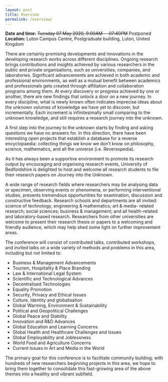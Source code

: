 ```yaml
---
layout: post
title: Overview
permalink: /overview/
---
```


**Date and time:** ~~Tuesday 07 May 2020, 9:00AM -- 07:40PM~~ Postponed<br>
**Location:** Luton Campus Centre, Postgraduate building, Luton, United Kingdom

There are certainly promising developments and innovations in the developing research works across different disciplines. Ongoing research brings contributions and insights achieved by various researchers in the public and private organisations, such as universities, companies, and laboratories. Significant advancements are achieved in both academic and professional environments, as well as a mutual benefit between academics and professionals gets created through affiliation and collaboration programs among them. At every discovery or progress achieved by one or another, there are new findings that unlock a door on a new journey. In every discipline, what is newly known often indicates imprecise ideas about the unknown volumes of knowledge we have yet to discover, but incrementally. Each increment is infinitesimally small comparing to the unknown knowledge, and still requires a research journey into the unknown.

A first step into the journey to the unknown starts by finding and asking questions we have no answers for. In this direction, there have been interesting open projects that establish a database for a reverse encyclopaedia: collecting things we know we don’t know on philosophy, science, mathematics, and all the universe (i.e. Reversopedia).

As it has always been a supportive environment to promote its research output by encouraging and organising research events, University of Bedfordshire is delighted to host and welcome all research students to file their research papers on Journey into the Unknown.

A wide range of research fields where researchers may be analysing data or specimen, observing events or phenomena, or performing interventional studies, presents tremendous opportunities for examination, discussion and constructive feedback. Research schools and departments are all invited: science of technology, engineering & mathematics; art & media- related research; social sciences; business & management; and all health-related and laboratory-based research. Researchers from other universities are welcome to present their research thesis or papers to a welcoming and friendly audience, which may help shed some light on further improvement areas.

The conference will consist of contributed talks, contributed workshops, and invited talks on a wide variety of methods and problems in this area, including but not limited to:
- Business & Management Advancements
- Tourism, Hospitality & Place Branding
- Law & International Legal System
- Scientific and Technological Advances
- Decentralised Technologies
- Equality Promotion
- Security, Privacy and Ethical Issues
- Culture, Identity and globalisation
- Global Warming, Environment & Sustainability
- Political and Geopolitical Challenges
- Global Peace and Stability
- Innovation and R&D Advances
- Global Education and Learning Concerns
- Global Health and Healthcare Challenges and Issues
- Global Employability and Joblessness
- World Food and Agriculture Concerns
- Current Issues in Art and Media in the World

The primary goal for this conference is to facilitate community building; with hundreds of new researchers beginning projects in this area, we hope to bring them together to consolidate this fast-growing area of the above themes into a healthy and vibrant subfield. 
